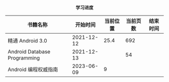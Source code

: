 <center><b>学习进度</b></center>

| 书籍名称                     | 开始时间   | 当前位置 | 当前页数 | 结束时间 |
| ---------------------------- | ---------- | -------- | -------- | -------- |
| 精通 Android 3.0             | 2021-12-12 | 25.4     | 692      |          |
| Android Database Programming | 2021-12-13 |          | 54       |          |
| Android 编程权威指南         | 2023-06-09 | 9        |          |          |

